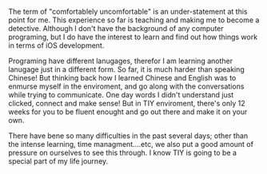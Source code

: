 The term of "comfortablely uncomfortable" is an under-statement at this point for me. This experience so far is teaching and making me to become a detective. Although I don't have the background of any computer programing, but I do have the interest to learn and find out how things work in terms of iOS development.

Programing have different lanugages, therefor I am learning another lanugage just in a different form. So far, it is much harder than speaking Chinese! But thinking back how I learned Chinese and English was to enmurse myself in the enviroment, and go along with the conversations while trying to communicate. One day words I didn't understand just clicked, connect and make sense! But in TIY enviroment, there's only 12 weeks for you to be fluent enought and go out there and make it on your own. 

There have bene so many difficulties in the past several days; other than the intense learning, time managment....etc, we also put a good amount of pressure on ourselves to see this through. I know TIY is going to be a special part of my life journey.